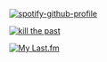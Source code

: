 [![spotify-github-profile](https://spotify-github-profile.kittinanx.com/api/view?uid=31n7pobd6zaqumfwaldxei7ulhdi&cover_image=true&theme=novatorem&show_offline=false&background_color=121212&interchange=false&bar_color=53b14f&bar_color_cover=false)](https://spotify-github-profile.kittinanx.com/api/view?uid=31n7pobd6zaqumfwaldxei7ulhdi&redirect=true)

[![kill the past](https://github.com/user-attachments/assets/df426a37-c0ab-437b-8f4d-0b95db1ff1c4)](https://steamcommunity.com/id/arphias/) 

[![My Last.fm](https://lastfm-recently-played.vercel.app/api?user=resfrios&width=400&count=6&loved=true&loved_style=1&header_style=compact_stats_only&show_user=always&footer_style=wave&bg_color=000000)](https://www.last.fm/user/resfrios)
